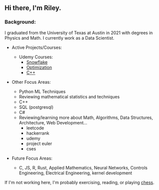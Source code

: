 ## Hi there, I'm Riley. 


### Background:
I graduated from the University of Texas at Austin in 2021 with degrees in Physics and Math. I currently work as a Data Scientist.  

-  Active Projects/Courses:
    - Udemy Courses:
        * [Snowflake](https://www.udemy.com/course/snowflake-masterclass/)
        * [Optimization](https://www.udemy.com/share/10aNPq3@aFd3KZD0329d7Duh0K5_NGfggR8B4Ybh7FwyMQWShGZ_C6JT190jdYatR_9ClqKJhg==/)
        * [C++](https://www.udemy.com/share/1051tA3@zqFJfcVNDOkQi2WTkAT6MKq-HhVc0dkEqWsXvJrUCQy712r8qjL7Nx5Fo1SpjoF_YQ==/)
  
-  Other Focus Areas:
    - Python ML Techniques
    - Reviewing mathematical statistics and techniques
    - C++
    - SQL (postgresql)
    - C#
    - Reviewing/learning more about Math, Algorithms, Data Structures, Architecture, Web Development...
        * leetcode
        * hackerrank
        * udemy
        * project euler
        * cses

- Future Focus Areas:
    - C, JS, R, Rust, Applied Mathematics, Neural Networks, Controls Engineering, Electrical Engineering, kernel development


If I'm not working here, I'm probably exercising, reading, or playing [chess](https://www.chess.com/member/taylormater).



<!--
**TaylorMater/TaylorMater** is a ✨ _special_ ✨ repository because its `README.md` (this file) appears on your GitHub profile.

Here are some ideas to get you started:

- 🔭 I’m currently working on ...
- 🌱 I’m currently learning ...
- 👯 I’m looking to collaborate on ...
- 🤔 I’m looking for help with ...
- 💬 Ask me about ...
- 📫 How to reach me: ...
- 😄 Pronouns: ...
- ⚡ Fun fact: ...
-->
